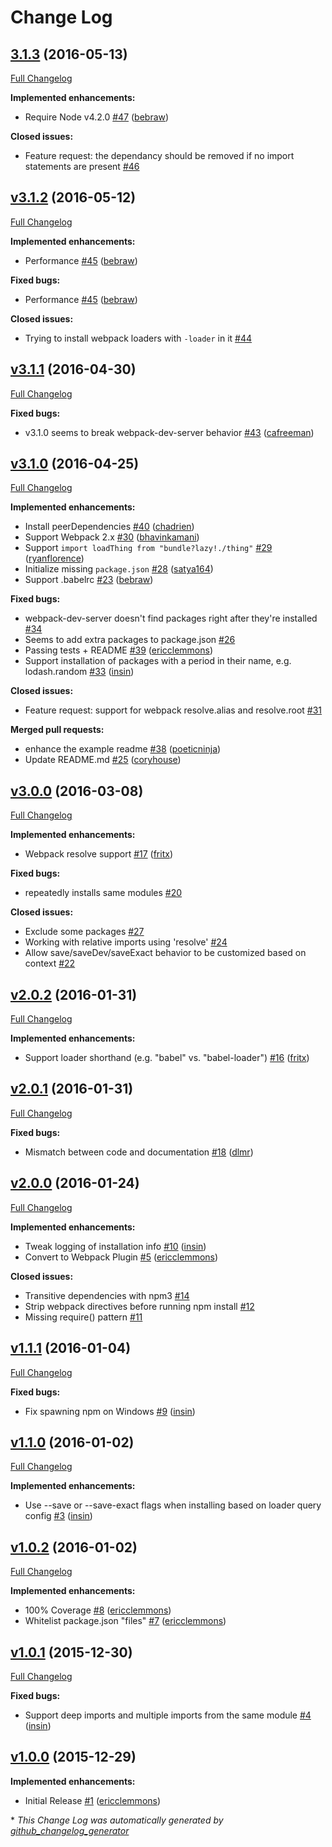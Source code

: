 # Change Log

## [3.1.3](https://github.com/ericclemmons/npm-install-webpack-plugin/tree/3.1.3) (2016-05-13)
[Full Changelog](https://github.com/ericclemmons/npm-install-webpack-plugin/compare/v3.1.2...3.1.3)

**Implemented enhancements:**

- Require Node v4.2.0  [\#47](https://github.com/ericclemmons/npm-install-webpack-plugin/pull/47) ([bebraw](https://github.com/bebraw))

**Closed issues:**

- Feature request: the dependancy should be removed if no import statements are present [\#46](https://github.com/ericclemmons/npm-install-webpack-plugin/issues/46)

## [v3.1.2](https://github.com/ericclemmons/npm-install-webpack-plugin/tree/v3.1.2) (2016-05-12)
[Full Changelog](https://github.com/ericclemmons/npm-install-webpack-plugin/compare/v3.1.1...v3.1.2)

**Implemented enhancements:**

- Performance [\#45](https://github.com/ericclemmons/npm-install-webpack-plugin/pull/45) ([bebraw](https://github.com/bebraw))

**Fixed bugs:**

- Performance [\#45](https://github.com/ericclemmons/npm-install-webpack-plugin/pull/45) ([bebraw](https://github.com/bebraw))

**Closed issues:**

- Trying to install webpack loaders with `-loader` in it [\#44](https://github.com/ericclemmons/npm-install-webpack-plugin/issues/44)

## [v3.1.1](https://github.com/ericclemmons/npm-install-webpack-plugin/tree/v3.1.1) (2016-04-30)
[Full Changelog](https://github.com/ericclemmons/npm-install-webpack-plugin/compare/v3.1.0...v3.1.1)

**Fixed bugs:**

- v3.1.0 seems to break webpack-dev-server behavior [\#43](https://github.com/ericclemmons/npm-install-webpack-plugin/pull/43) ([cafreeman](https://github.com/cafreeman))

## [v3.1.0](https://github.com/ericclemmons/npm-install-webpack-plugin/tree/v3.1.0) (2016-04-25)
[Full Changelog](https://github.com/ericclemmons/npm-install-webpack-plugin/compare/v3.0.0...v3.1.0)

**Implemented enhancements:**

- Install peerDependencies [\#40](https://github.com/ericclemmons/npm-install-webpack-plugin/pull/40) ([chadrien](https://github.com/chadrien))
- Support Webpack 2.x [\#30](https://github.com/ericclemmons/npm-install-webpack-plugin/pull/30) ([bhavinkamani](https://github.com/bhavinkamani))
- Support `import loadThing from "bundle?lazy!./thing"` [\#29](https://github.com/ericclemmons/npm-install-webpack-plugin/pull/29) ([ryanflorence](https://github.com/ryanflorence))
- Initialize missing `package.json` [\#28](https://github.com/ericclemmons/npm-install-webpack-plugin/pull/28) ([satya164](https://github.com/satya164))
- Support .babelrc [\#23](https://github.com/ericclemmons/npm-install-webpack-plugin/pull/23) ([bebraw](https://github.com/bebraw))

**Fixed bugs:**

- webpack-dev-server doesn't find packages right after they're installed [\#34](https://github.com/ericclemmons/npm-install-webpack-plugin/issues/34)
- Seems to add extra packages to package.json [\#26](https://github.com/ericclemmons/npm-install-webpack-plugin/issues/26)
- Passing tests + README [\#39](https://github.com/ericclemmons/npm-install-webpack-plugin/pull/39) ([ericclemmons](https://github.com/ericclemmons))
- Support installation of packages with a period in their name, e.g. lodash.random [\#33](https://github.com/ericclemmons/npm-install-webpack-plugin/pull/33) ([insin](https://github.com/insin))

**Closed issues:**

- Feature request: support for webpack resolve.alias and resolve.root [\#31](https://github.com/ericclemmons/npm-install-webpack-plugin/issues/31)

**Merged pull requests:**

- enhance the example readme [\#38](https://github.com/ericclemmons/npm-install-webpack-plugin/pull/38) ([poeticninja](https://github.com/poeticninja))
- Update README.md [\#25](https://github.com/ericclemmons/npm-install-webpack-plugin/pull/25) ([coryhouse](https://github.com/coryhouse))

## [v3.0.0](https://github.com/ericclemmons/npm-install-webpack-plugin/tree/v3.0.0) (2016-03-08)
[Full Changelog](https://github.com/ericclemmons/npm-install-webpack-plugin/compare/v2.0.2...v3.0.0)

**Implemented enhancements:**

- Webpack resolve support [\#17](https://github.com/ericclemmons/npm-install-webpack-plugin/pull/17) ([fritx](https://github.com/fritx))

**Fixed bugs:**

- repeatedly installs same modules [\#20](https://github.com/ericclemmons/npm-install-webpack-plugin/issues/20)

**Closed issues:**

- Exclude some packages [\#27](https://github.com/ericclemmons/npm-install-webpack-plugin/issues/27)
- Working with relative imports using 'resolve' [\#24](https://github.com/ericclemmons/npm-install-webpack-plugin/issues/24)
- Allow save/saveDev/saveExact behavior to be customized based on context [\#22](https://github.com/ericclemmons/npm-install-webpack-plugin/issues/22)

## [v2.0.2](https://github.com/ericclemmons/npm-install-webpack-plugin/tree/v2.0.2) (2016-01-31)
[Full Changelog](https://github.com/ericclemmons/npm-install-webpack-plugin/compare/v2.0.1...v2.0.2)

**Implemented enhancements:**

- Support loader shorthand \(e.g. "babel" vs. "babel-loader"\) [\#16](https://github.com/ericclemmons/npm-install-webpack-plugin/pull/16) ([fritx](https://github.com/fritx))

## [v2.0.1](https://github.com/ericclemmons/npm-install-webpack-plugin/tree/v2.0.1) (2016-01-31)
[Full Changelog](https://github.com/ericclemmons/npm-install-webpack-plugin/compare/v2.0.0...v2.0.1)

**Fixed bugs:**

- Mismatch between code and documentation [\#18](https://github.com/ericclemmons/npm-install-webpack-plugin/pull/18) ([dlmr](https://github.com/dlmr))

## [v2.0.0](https://github.com/ericclemmons/npm-install-webpack-plugin/tree/v2.0.0) (2016-01-24)
[Full Changelog](https://github.com/ericclemmons/npm-install-webpack-plugin/compare/v1.1.1...v2.0.0)

**Implemented enhancements:**

- Tweak logging of installation info [\#10](https://github.com/ericclemmons/npm-install-webpack-plugin/pull/10) ([insin](https://github.com/insin))
- Convert to Webpack Plugin [\#5](https://github.com/ericclemmons/npm-install-webpack-plugin/pull/5) ([ericclemmons](https://github.com/ericclemmons))

**Closed issues:**

- Transitive dependencies with npm3 [\#14](https://github.com/ericclemmons/npm-install-webpack-plugin/issues/14)
- Strip webpack directives before running npm install [\#12](https://github.com/ericclemmons/npm-install-webpack-plugin/issues/12)
- Missing require\(\) pattern [\#11](https://github.com/ericclemmons/npm-install-webpack-plugin/issues/11)

## [v1.1.1](https://github.com/ericclemmons/npm-install-webpack-plugin/tree/v1.1.1) (2016-01-04)
[Full Changelog](https://github.com/ericclemmons/npm-install-webpack-plugin/compare/v1.1.0...v1.1.1)

**Fixed bugs:**

- Fix spawning npm on Windows [\#9](https://github.com/ericclemmons/npm-install-webpack-plugin/pull/9) ([insin](https://github.com/insin))

## [v1.1.0](https://github.com/ericclemmons/npm-install-webpack-plugin/tree/v1.1.0) (2016-01-02)
[Full Changelog](https://github.com/ericclemmons/npm-install-webpack-plugin/compare/v1.0.2...v1.1.0)

**Implemented enhancements:**

- Use --save or --save-exact flags when installing based on loader query config [\#3](https://github.com/ericclemmons/npm-install-webpack-plugin/pull/3) ([insin](https://github.com/insin))

## [v1.0.2](https://github.com/ericclemmons/npm-install-webpack-plugin/tree/v1.0.2) (2016-01-02)
[Full Changelog](https://github.com/ericclemmons/npm-install-webpack-plugin/compare/v1.0.1...v1.0.2)

**Implemented enhancements:**

- 100% Coverage [\#8](https://github.com/ericclemmons/npm-install-webpack-plugin/pull/8) ([ericclemmons](https://github.com/ericclemmons))
- Whitelist package.json "files" [\#7](https://github.com/ericclemmons/npm-install-webpack-plugin/pull/7) ([ericclemmons](https://github.com/ericclemmons))

## [v1.0.1](https://github.com/ericclemmons/npm-install-webpack-plugin/tree/v1.0.1) (2015-12-30)
[Full Changelog](https://github.com/ericclemmons/npm-install-webpack-plugin/compare/v1.0.0...v1.0.1)

**Fixed bugs:**

- Support deep imports and multiple imports from the same module [\#4](https://github.com/ericclemmons/npm-install-webpack-plugin/pull/4) ([insin](https://github.com/insin))

## [v1.0.0](https://github.com/ericclemmons/npm-install-webpack-plugin/tree/v1.0.0) (2015-12-29)
**Implemented enhancements:**

- Initial Release [\#1](https://github.com/ericclemmons/npm-install-webpack-plugin/pull/1) ([ericclemmons](https://github.com/ericclemmons))



\* *This Change Log was automatically generated by [github_changelog_generator](https://github.com/skywinder/Github-Changelog-Generator)*